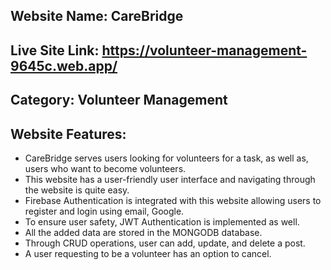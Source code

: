 ## Website Name: CareBridge
## Live Site Link: https://volunteer-management-9645c.web.app/
## Category: Volunteer Management
## Website Features:
- CareBridge serves users looking for volunteers for a task, as well as, users who want to become volunteers.
- This website has a user-friendly user interface and navigating through the website is quite easy.
- Firebase Authentication is integrated with this website allowing users to register and login using email, Google.
- To ensure user safety, JWT Authentication is implemented as well.
- All the added data are stored in the MONGODB database.
- Through CRUD operations, user can add, update, and delete a post.
- A user requesting to be a volunteer has an option to cancel.
